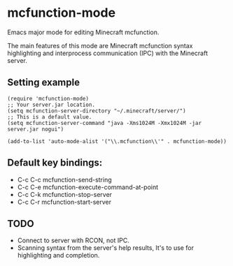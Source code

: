 # mcfunction-mode
Emacs major mode for editing Minecraft mcfunction.

The main features of this mode are Minecraft mcfunction syntax highlighting and interprocess communication (IPC) with the Minecraft server.

## Setting example
~~~elisp
(require 'mcfunction-mode)
;; Your server.jar location.
(setq mcfunction-server-directory "~/.minecraft/server/")
;; This is a default value.
(setq mcfunction-server-command "java -Xms1024M -Xmx1024M -jar server.jar nogui")

(add-to-list 'auto-mode-alist '("\\.mcfunction\\'" . mcfunction-mode))
~~~


## Default key bindings:
* C-c C-c mcfunction-send-string
* C-c C-e mcfunction-execute-command-at-point
* C-c C-k mcfunction-stop-server
* C-c C-r mcfunction-start-server

## TODO
* Connect to server with RCON, not IPC.
* Scanning syntax from the server's help results, It's to use for highlighting and completion.
